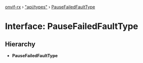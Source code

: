 [onvif-rx](../README.md) › ["api/types"](../modules/_api_types_.md) › [PauseFailedFaultType](_api_types_.pausefailedfaulttype.md)

# Interface: PauseFailedFaultType

## Hierarchy

* **PauseFailedFaultType**
